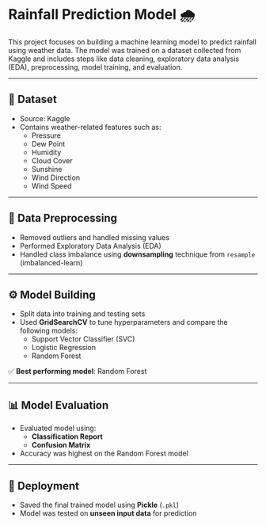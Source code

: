 # Rainfall Prediction Model 🌧️

This project focuses on building a machine learning model to predict rainfall using weather data. The model was trained on a dataset collected from Kaggle and includes steps like data cleaning, exploratory data analysis (EDA), preprocessing, model training, and evaluation.

---

## 📁 Dataset

- Source: Kaggle
- Contains weather-related features such as:
  - Pressure
  - Dew Point
  - Humidity
  - Cloud Cover
  - Sunshine
  - Wind Direction
  - Wind Speed

---

## 🧹 Data Preprocessing

- Removed outliers and handled missing values
- Performed Exploratory Data Analysis (EDA)
- Handled class imbalance using **downsampling** technique from `resample` (imbalanced-learn)

---

## ⚙️ Model Building

- Split data into training and testing sets
- Used **GridSearchCV** to tune hyperparameters and compare the following models:
  - Support Vector Classifier (SVC)
  - Logistic Regression
  - Random Forest

✅ **Best performing model**: Random Forest

---

## 📊 Model Evaluation

- Evaluated model using:
  - **Classification Report**
  - **Confusion Matrix**
- Accuracy was highest on the Random Forest model

---

## 💾 Deployment

- Saved the final trained model using **Pickle** (`.pkl`)
- Model was tested on **unseen input data** for prediction




